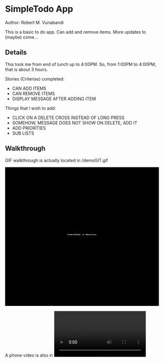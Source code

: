 # SimpleTodo App

Author: Robert M. Vunabandi  

This is a basic to do app. Can add and remove items. More updates to (maybe) come...

## Details

This took me from end of lunch up to 4:00PM. So, from 1:00PM to 4:00PM, that is about 3 hours.

Stories (Criterias) completed:
* CAN ADD ITEMS
* CAN REMOVE ITEMS
* DISPLAY MESSAGE AFTER ADDING ITEM

Things that I wish to add:
* CLICK ON A DELETE CROSS INSTEAD OF LONG PRESS
* SOMEHOW, MESSAGE DOES NOT SHOW ON DELETE, ADD IT
* ADD PRIORITIES
* SUB LISTS

## Walkthrough

GIF walkthrough is actually located in /demoGIT.gif 

![DEMOGIF](demoGIF.gif)

A phone video is also in ![demo.mp4](demo.mp4)
